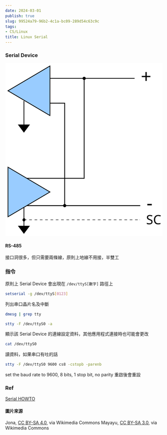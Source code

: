 ```yaml
---
date: 2024-03-01
publish: true
slug: 99524a79-96b2-4c1a-bc09-289d54c63c9c
tags:
- CS/Linux
title: Linux Serial
---
```

### Serial Device

![](../abaf8766-a644-4999-ad7b-f7e525d316dd.png)

#### RS-485

接口洞很多，但只需要兩條線，原則上地線不用接，半雙工

### 指令

原則上 Serial Device 會出現在 `/dev/ttyS[數字]` 路徑上

```bash
setserial -g /dev/ttyS[0123]
```

列出串口晶片名及中斷

```bash
dmesg | grep tty
```

```bash
stty -F /dev/ttyS0 -a
```

顯示該 Serial Device 的連線設定資料，其他應用程式連接時也可能會更改

```bash
cat /dev/ttyS0
```

讀資料，如果串口有吐的話

```bash
stty -F /dev/ttyS0 9600 cs8 -cstopb -parenb
```

set the baud rate to 9600, 8 bits, 1 stop bit, no parity
重啟後會重設

### Ref

[Serial HOWTO](https://tldp.org/HOWTO/Serial-HOWTO.html)

#### 圖片來源

Jona, [CC BY-SA 4.0](https://creativecommons.org/licenses/by-sa/4.0), via Wikimedia Commons
Mayayu, [CC BY-SA 3.0](https://creativecommons.org/licenses/by-sa/3.0), via Wikimedia Commons
